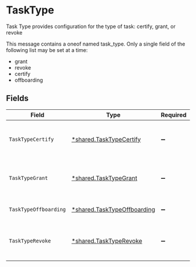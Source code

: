 # TaskType

Task Type provides configuration for the type of task: certify, grant, or revoke

This message contains a oneof named task_type. Only a single field of the following list may be set at a time:
  - grant
  - revoke
  - certify
  - offboarding



## Fields

| Field                                                                                        | Type                                                                                         | Required                                                                                     | Description                                                                                  |
| -------------------------------------------------------------------------------------------- | -------------------------------------------------------------------------------------------- | -------------------------------------------------------------------------------------------- | -------------------------------------------------------------------------------------------- |
| `TaskTypeCertify`                                                                            | [*shared.TaskTypeCertify](../../../pkg/models/shared/tasktypecertify.md)                     | :heavy_minus_sign:                                                                           | The TaskTypeCertify message indicates that a task is a certify task and all related details. |
| `TaskTypeGrant`                                                                              | [*shared.TaskTypeGrant](../../../pkg/models/shared/tasktypegrant.md)                         | :heavy_minus_sign:                                                                           | The TaskTypeGrant message indicates that a task is a grant task and all related details.     |
| `TaskTypeOffboarding`                                                                        | [*shared.TaskTypeOffboarding](../../../pkg/models/shared/tasktypeoffboarding.md)             | :heavy_minus_sign:                                                                           | The TaskTypeOffboarding message.                                                             |
| `TaskTypeRevoke`                                                                             | [*shared.TaskTypeRevoke](../../../pkg/models/shared/tasktyperevoke.md)                       | :heavy_minus_sign:                                                                           | The TaskTypeRevoke message indicates that a task is a revoke task and all related details.   |